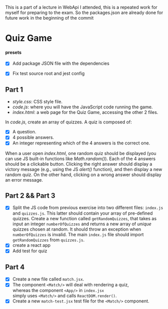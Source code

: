 This is a part of a lecture in WebApi I attended, this is a repeated work for
myself for preparing to the exam. So the packages.json are already done for future work in the beginning
of the commit
# Quiz Game



#### presets 
* [x] Add package JSON file with the dependencies
* [x] Fix test source root and jest config



## Part 1

* *style.css*: CSS style file.
* *code.js*: where you will have the JavaScript code running the game.
* *index.html*: a web page for the Quiz Game, accessing the other 2 files.


In *code.js*, create an array of quizzes. A quiz is composed of:

* [x] A question.
* [x] 4 possible answers.
* [x] An integer representing which of the 4 answers is the correct one.
  
When a user open *index.html*, one random quiz should be displayed (you
can use JS built-in functions like *Math.random()*).
Each of the 4 answers should be a clickable button.
Clicking the right answer should display a victory message (e.g., using
the JS *alert()* function), and then display a new random quiz.
On the other hand, clicking on a wrong answer should display an error message.


## Part 2 && Part 3

* [x] Split the JS code from previous exercise into two different files: `index.js`
  and `quizzes.js`.
  This latter should contain your array of pre-defined quizzes.
  Create a new function called `getRandomQuizzes`, that takes as input an integer
  `numberOfQuizzes` and returns a new array of *unique* quizzes chosen at random.
  It should throw an exception when  `numberOfQuizzes`  is invalid.
  The main `index.js` file should import `getRandomQuizzes` from `quizzes.js`.
* [x] create a react app 
* [x] Add test for quiz

## Part 4

* [x] Create a new file called `match.jsx`.
* [x] The component `<Match/>` will deal with rendering a quiz,  
      whereas the component `<App/>` in `index.jsx`  
      simply uses `<Match/>` and calls `ReactDOM.render()`.
* [x] Create a new `match-test.jsx` test file for the `<Match/>` component.
